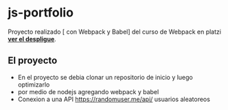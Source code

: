# js-portfolio
Proyecto realizado [ con Webpack y Babel] del curso de Webpack en platzi
[**ver el despligue**](https://63d8a6892f51d10008f8d3ab--melodic-sundae-481ee4.netlify.app/).

## El proyecto
* En el proyecto se debia clonar un repositorio de inicio  y luego optimizarlo
* por medio de nodejs agregando webpack y babel
* Conexion a una API https://randomuser.me/api/ usuarios aleatoreos

